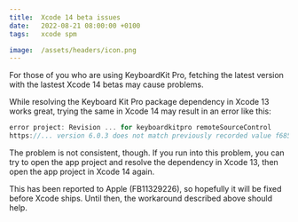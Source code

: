 ```yaml
---
title:  Xcode 14 beta issues
date:   2022-08-21 08:00:00 +0100
tags:   xcode spm

image:  /assets/headers/icon.png
---
```


For those of you who are using KeyboardKit Pro, fetching the latest version with the lastest Xcode 14 betas may cause problems.

While resolving the Keyboard Kit Pro package dependency in Xcode 13 works great, trying the same in Xcode 14 may result in an error like this:

```swift
error project: Revision ... for keyboardkitpro remoteSourceControl
https://... version 6.0.3 does not match previously recorded value f6850012077a10e01b45db9f0fe85c425d9601e5
```

The problem is not consistent, though. If you run into this problem, you can try to open the app project and resolve the dependency in Xcode 13, then open the app project in Xcode 14 again.

This has been reported to Apple (FB11329226), so hopefully it will be fixed before Xcode ships. Until then, the workaround described above should help.